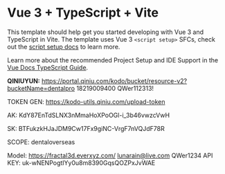 # Vue 3 + TypeScript + Vite

This template should help get you started developing with Vue 3 and TypeScript in Vite. The template uses Vue 3 `<script setup>` SFCs, check out the [script setup docs](https://v3.vuejs.org/api/sfc-script-setup.html#sfc-script-setup) to learn more.

Learn more about the recommended Project Setup and IDE Support in the [Vue Docs TypeScript Guide](https://vuejs.org/guide/typescript/overview.html#project-setup).



**QINIUYUN:**
https://portal.qiniu.com/kodo/bucket/resource-v2?bucketName=dentalpro
18219009400
QWer112313!

TOKEN GEN: https://kodo-utils.qiniu.com/upload-token

AK: KdY87EnTdSLNX3nMmaHoXPoOGl-i_3b46vwzcVwH

SK: BTFukzkHJaJDM9Cw17Fx9giNC-VrgF7nVQJdF78R

SCOPE: dentaloverseas



Model:
https://fractal3d.everxyz.com/
lunarain@live.com
QWer1234
API KEY: uk-wNENPogtIYy0u8m8390GqsQOZPxJvWAE
